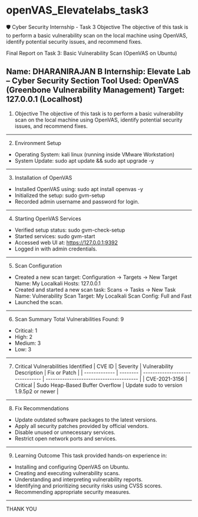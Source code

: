 # openVAS_Elevatelabs_task3
 🛡️ Cyber Security Internship - Task 3 Objective The objective of this task is to perform a basic vulnerability scan on the local machine using OpenVAS, identify potential security issues, and recommend fixes.

Final Report on Task 3: Basic Vulnerability Scan (OpenVAS on Ubuntu)

Name: DHARANIRAJAN B
Internship: Elevate Lab – Cyber Security Section
Tool Used: OpenVAS (Greenbone Vulnerability Management)
Target: 127.0.0.1 (Localhost)
------------------------------------------------------------
1. Objective
The objective of this task is to perform a basic vulnerability scan on the local machine using OpenVAS, identify potential security issues, and recommend fixes.
------------------------------------------------------------
2. Environment Setup
- Operating System: kali linux (running inside VMware Workstation)
- System Update:
  sudo apt update && sudo apt upgrade -y
------------------------------------------------------------
3. Installation of OpenVAS
- Installed OpenVAS using:
  sudo apt install openvas -y
- Initialized the setup:
  sudo gvm-setup
- Recorded admin username and password for login.
------------------------------------------------------------
4. Starting OpenVAS Services
- Verified setup status:
  sudo gvm-check-setup
- Started services:
  sudo gvm-start
- Accessed web UI at:
  https://127.0.0.1:9392
- Logged in with admin credentials.
------------------------------------------------------------
5. Scan Configuration
- Created a new scan target:
  Configuration → Targets → New Target
  Name: My Localkali
  Hosts: 127.0.0.1
- Created and started a new scan task:
  Scans → Tasks → New Task
  Name: Vulnerability Scan
  Target: My Localkali
  Scan Config: Full and Fast
- Launched the scan.
------------------------------------------------------------
6. Scan Summary
Total Vulnerabilities Found: 9
- Critical: 1
- High: 2
- Medium: 3
- Low: 3
------------------------------------------------------------
7. Critical Vulnerabilities Identified
| CVE ID        | Severity | Vulnerability Description       | Fix or Patch                            |
| ------------- | -------- | ------------------------------- | --------------------------------------- |
| CVE-2021-3156 | Critical | Sudo Heap-Based Buffer Overflow | Update sudo to version 1.9.5p2 or newer |
------------------------------------------------------------
8. Fix Recommendations
- Update outdated software packages to the latest versions.
- Apply all security patches provided by official vendors.
- Disable unused or unnecessary services.
- Restrict open network ports and services.
------------------------------------------------------------
9. Learning Outcome
This task provided hands-on experience in:
- Installing and configuring OpenVAS on Ubuntu.
- Creating and executing vulnerability scans.
- Understanding and interpreting vulnerability reports.
- Identifying and prioritizing security risks using CVSS scores.
- Recommending appropriate security measures.
------------------------------------------------------------
THANK YOU
